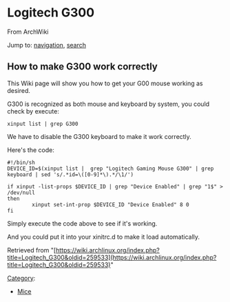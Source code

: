 # Logitech G300

From ArchWiki

Jump to: [navigation](#column-one), [search](#searchInput)

## How to make G300 work correctly

This Wiki page will show you how to get your G00 mouse working as desired.

G300 is recognized as both mouse and keyboard by system, you could check by execute:

```
xinput list | grep G300

```

We have to disable the G300 keyboard to make it work correctly.

Here's the code:

```
#!/bin/sh
DEVICE_ID=$(xinput list |  grep "Logitech Gaming Mouse G300" | grep keyboard | sed 's/.*id=\([0-9]*\).*/\1/')

if xinput -list-props $DEVICE_ID | grep "Device Enabled" | grep "1$" > /dev/null
then
        xinput set-int-prop $DEVICE_ID "Device Enabled" 8 0
fi

```

Simply execute the code above to see if it's working.

And you could put it into your xinitrc.d to make it load automatically.

Retrieved from "[https://wiki.archlinux.org/index.php?title=Logitech_G300&oldid=259533](https://wiki.archlinux.org/index.php?title=Logitech_G300&oldid=259533)"

[Category](/index.php/Special:Categories "Special:Categories"):

*   [Mice](/index.php/Category:Mice "Category:Mice")